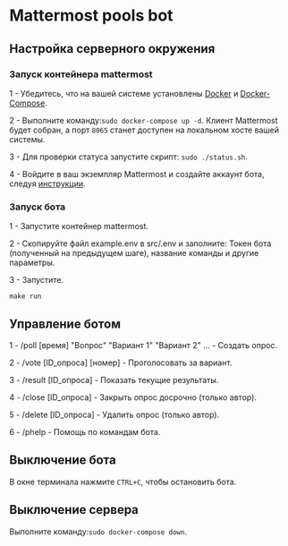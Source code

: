 # Mattermost pools bot

## Настройка серверного окружения

### Запуск контейнера mattermost

1 - Убедитесь, что на вашей системе установлены [Docker](https://www.docker.com/get-started) и [Docker-Compose](https://docs.docker.com/compose/install/).

2 - Выполните команду:`sudo docker-compose up -d`. Клиент Mattermost будет собран, а порт `8065` станет доступен на локальном хосте вашей системы.

3 - Для проверки статуса запустите скрипт: `sudo ./status.sh`.

4 - Войдите в ваш экземпляр Mattermost и создайте аккаунт бота, следуя [инструкции](https://developers.mattermost.com/integrate/reference/bot-accounts/).

### Запуск бота

1 - Запустите контейнер mattermost.

2 - Скопируйте файл example.env в src/.env и заполните: Токен бота (полученный на предыдущем шаге), название команды и другие параметры.

3 - Запустите.

```
make run
```

## Управление ботом

1 - /poll [время] "Вопрос" "Вариант 1" "Вариант 2" ... - Создать опрос.

2 - /vote [ID_опроса] [номер] - Проголосовать за вариант.

3 - /result [ID_опроса] - Показать текущие результаты.

4 - /close [ID_опроса] - Закрыть опрос досрочно (только автор).

5 - /delete [ID_опроса] - Удалить опрос (только автор).

6 - /phelp - Помощь по командам бота.

## Выключение бота

В окне терминала нажмите `CTRL+C`, чтобы остановить бота.

## Выключение сервера

Выполните команду:`sudo docker-compose down`.
